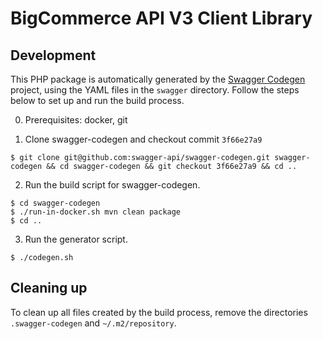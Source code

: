 # BigCommerce API V3 Client Library

## Development

This PHP package is automatically generated by the
[Swagger Codegen](https://github.com/swagger-api/swagger-codegen) project,
using the YAML files in the `swagger` directory. Follow the steps below
to set up and run the build process.

0. Prerequisites: docker, git

1. Clone swagger-codegen and checkout commit `3f66e27a9`

```
$ git clone git@github.com:swagger-api/swagger-codegen.git swagger-codegen && cd swagger-codegen && git checkout 3f66e27a9 && cd ..
```

2. Run the build script for swagger-codegen.

```
$ cd swagger-codegen
$ ./run-in-docker.sh mvn clean package
$ cd ..
```

3. Run the generator script.

```
$ ./codegen.sh
```

## Cleaning up

To clean up all files created by the build process, remove the directories
`.swagger-codegen` and `~/.m2/repository`.